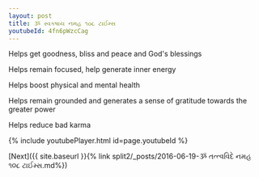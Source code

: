 ```yaml
---
layout: post
title: ૐ સ્વકષાય નમહ ૧૦૮ ટાઈમ્સ
youtubeId: 4fn6pWzcCag
---
```

 
 
Helps get goodness, bliss and peace and God's blessings
 
Helps remain focused, help generate inner energy 
 
Helps boost physical and mental health 
 
Helps remain grounded and generates a sense of gratitude towards the greater power 
 
Helps reduce bad karma
 
 
 
 


{% include youtubePlayer.html id=page.youtubeId %}
 
[Next]({{ site.baseurl }}{% link  split2/_posts/2016-06-19-ૐ તત્ત્વવિદે નમહ ૧૦૮ ટાઈમ્સ.md%})
 
